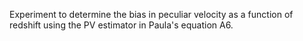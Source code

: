 Experiment to determine the bias in peculiar velocity as a function of redshift using the PV estimator in Paula's equation A6.